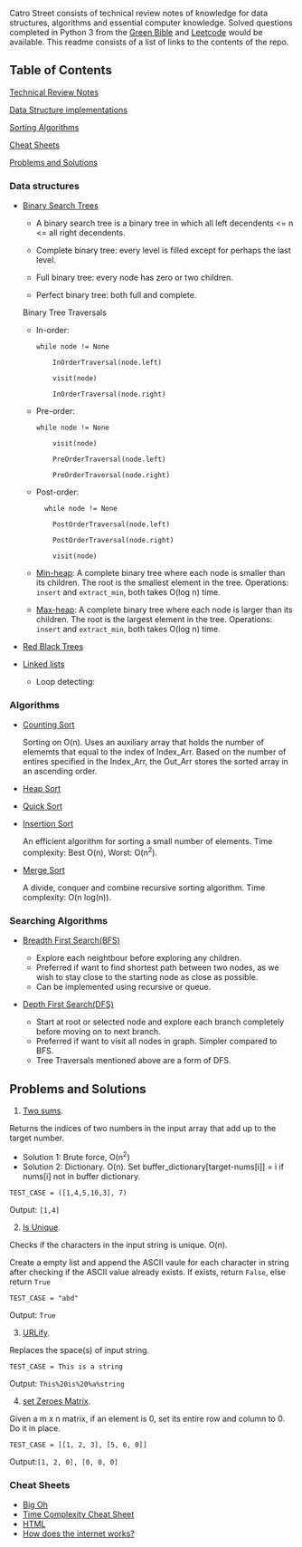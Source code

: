 Catro Street consists of technical review notes of knowledge for data structures, algorithms and essential computer knowledge. Solved questions completed in Python 3 from the [Green Bible](https://www.amazon.com/Cracking-Coding-Interview-Programming-Questions/dp/0984782850/ref=sr_1_1?ie=UTF8&qid=1505751073&sr=8-1&keywords=crack+the+coding+interview) and [Leetcode](http://www.leetcode.com) would be available. This readme consists of a list of links to the contents of the repo.

## Table of Contents 
[Technical Review Notes](https://github.com/amandazhuyilan/Castro-Street/edit/master/Tech_Review_2017.md)

[Data Structure implementations](#Data_Structure)

[Sorting Algorithms](#Sorting_Algorithms)

[Cheat Sheets](#Cheat_Sheets)  

[Problems and Solutions](#Problems_and_Solutions)

<a name="Data_Structure"></a>
### Data structures
* [Binary Search Trees](https://github.com/amandazhuyilan/Castro-Street/blob/master/Data-Structures/BinarySearchTree.py)

  - A binary search tree is a binary tree in which all left decendents <= n <= all right decendents.
  
  - Complete binary tree: every level is filled except for perhaps the last level.
  - Full binary tree: every node has zero or two children.
  - Perfect binary tree: both full and complete.
  
  Binary Tree Traversals
  - In-order: 
    ```
    while node != None
      
        InOrderTraversal(node.left)
        
        visit(node)
        
        InOrderTraversal(node.right)
    ```
     
  - Pre-order: 
    ```
    while node != None
      
        visit(node)
        
        PreOrderTraversal(node.left)
        
        PreOrderTraversal(node.right)
    ```
      
  - Post-order: 
    ```
      while node != None
      
        PostOrderTraversal(node.left)
        
        PostOrderTraversal(node.right)
        
        visit(node)
    ```

   - [Min-heap](): A complete binary tree where each node is smaller than its children. The root is the smallest element in the tree.
      Operations: `insert` and `extract_min`, both takes O(log n) time.
  
  - [Max-heap](): A complete binary tree where each node is larger than its children. The root is the largest element in the tree.
    Operations: `insert` and `extract_min`, both takes O(log n) time.
  
* [Red Black Trees](https://github.com/amandazhuyilan/Castro-Street/blob/master/Data-Structures/LinkedList.py)

* [Linked lists](https://github.com/amandazhuyilan/Castro-Street/blob/master/Data-Structures/LinkedList.py)
  - Loop detecting: 

<a name="Sorting_Algorithms"></a>
### Algorithms
* [Counting Sort](https://github.com/amandazhuyilan/Castro-Street/blob/master/Algorithms/CountingSort.py)
  
  Sorting on O(n). Uses an auxiliary array that holds the number of elememts that equal to the index of Index_Arr. 
  Based on the number of entires specified in the Index_Arr, the Out_Arr stores the sorted array in an ascending order.
  
* [Heap Sort](https://github.com/amandazhuyilan/Castro-Street/blob/master/Algorithms/HeapSort.py)

* [Quick Sort](https://github.com/amandazhuyilan/Castro-Street/blob/master/Algorithms/QuickSort.py)

* [Insertion Sort](https://github.com/amandazhuyilan/Castro-Street/blob/master/Algorithms/InsertionSort.py)

  An efficient algorithm for sorting a small number of elements. Time complexity: Best O(n), Worst: O(n<sup>2</sup>).

* [Merge Sort](https://github.com/amandazhuyilan/Castro-Street/blob/master/Algorithms/MergeSort.py)

  A divide, conquer and combine recursive sorting algorithm. Time complexity: O(n log(n)).
  
### Searching Algorithms 
- [Breadth First Search(BFS)](https://github.com/amandazhuyilan/Castro-Street/blob/master/Algorithms/BFS.py)
  - Explore each neightbour before exploring any children. 
  - Preferred if want to find shortest path between two nodes, as we wish to stay close to the starting node as close as possible.
  - Can be implemented using recursive or queue.

- [Depth First Search(DFS)](https://github.com/amandazhuyilan/Castro-Street/blob/master/Algorithms/DFS.py)
  - Start at root or selected node and explore each branch completely before moving on to next branch.
  - Preferred if want to visit all nodes in graph. Simpler compared to BFS.
  - Tree Traversals mentioned above are a form of DFS.

<a name="Problems_and_Solutions"></a>
## Problems and Solutions
1. [Two sums](https://github.com/amandazhuyilan/Castro-Street/blob/master/twoSums.py).

  Returns the indices of two numbers in the input array that add up to the target number.

  * Solution 1: Brute force, O(n<sup>2</sup>) 
  * Solution 2: Dictionary. O(n). Set buffer_dictionary[target-nums[i]] = i if nums[i] not in buffer dictionary.  
  
  `TEST_CASE = ([1,4,5,10,3], 7)`
  
  Output: `[1,4]`
  
2. [Is Unique](https://github.com/amandazhuyilan/Castro-Street/blob/master/isUnique.py).
  
  Checks if the characters in the input string is unique. O(n).
  
  Create a empty list and append the ASCII vaule for each character in string after checking if the ASCII value already     exists. If exists, return `False`, else return `True`

  
  `TEST_CASE = "abd"`
  
  Output: `True`
  
3. [URLify](https://github.com/amandazhuyilan/Castro-Street/blob/master/URLify.py).
  
  Replaces the space(s) of input string.
  
  `TEST_CASE = This is a string`
  
  Output: `This%20is%20%a%string`
  
4. [set Zeroes Matrix](https://github.com/amandazhuyilan/Castro-Street/blob/master/Problems-and-Solutions/setZeroMatrix.py).
  
  Given a m x n matrix, if an element is 0, set its entire row and column to 0. Do it in place.
  
  `TEST_CASE = [[1, 2, 3], [5, 6, 0]]`
  
  Output:`[1, 2, 0], [0, 0, 0]`
  
<a name= "Cheat_Sheets"></a>
### Cheat Sheets
  - [Big Oh](http://bigocheatsheet.com/)
  - [Time Complexity Cheat Sheet](https://www.packtpub.com/sites/default/files/downloads/4874OS_Appendix_Big_O_Cheat_Sheet.pdf)
  - [HTML](http://www.simplehtmlguide.com/cheatsheet.php)
  - [How does the internet works?](https://web.stanford.edu/class/msande91si/www-spr04/readings/week1/InternetWhitepaper.htm)
